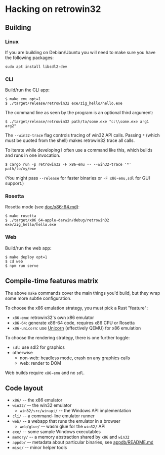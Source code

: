 # Hacking on retrowin32

## Building

### Linux

If you are building on Debian/Ubuntu you will need to make sure you have the
following packages:

```
sudo apt install libsdl2-dev
```

### CLI

Build/run the CLI app:

```
$ make emu opt=1
$ ./target/release/retrowin32 exe/zig_hello/hello.exe
```

The command line as seen by the program is an optional third argument:

```
$ ./target/release/retrowin32 path/to/some.exe "c:\\some.exe arg1 arg2"
```

The `--win32-trace` flag controls tracing of win32 API calls. Passing `*` (which
must be quoted from the shell) makes retrowin32 trace all calls.

To iterate while developing I often use a command like this, which builds and
runs in one invocation.

```
$ cargo run -p retrowin32 -F x86-emu -- --win32-trace '*' path/to/my/exe
```

(You might pass `--release` for faster binaries or `-F x86-emu,sdl` for GUI
support.)

### Rosetta

Rosetta mode (see [doc/x86-64.md](doc/x86-64.md)):

```
$ make rosetta
$ ./target/x86_64-apple-darwin/debug/retrowin32 exe/zig_hello/hello.exe
```

### Web

Build/run the web app:

```
$ make deploy opt=1
$ cd web
$ npm run serve
```

## Compile-time features matrix

The above `make` commands cover the main things you'd build, but they wrap some
more subtle configuration.

To choose the x86 emulation strategy, you must pick a Rust "feature":

- `x86-emu`: retrowin32's own x86 emulator
- `x86-64`: generate x86-64 code, requires x86 CPU or Rosetta
- `x86-unicorn`: use [Unicorn](https://www.unicorn-engine.org/) (effectively
  QEMU) for x86 emulation

To choose the rendering strategy, there is one further toggle:

- `sdl`: use sdl2 for graphics
- otherwise
  - non-web: headless mode, crash on any graphics calls
  - web: render to DOM

Web builds require `x86-emu` and no `sdl`.

## Code layout

- `x86/` -- the x86 emulator
- `win32/` -- the win32 emulator
  - `win32/src/winapi/` -- the Windows API implementation
- `cli/` -- a command-line emulator runner
- `web/` -- a webapp that runs the emulator in a browser
  - `web/glue/` -- wasm glue for the `win32/` API
- `exe/` -- some sample Windows executables
- `memory/` -- a memory abstraction shared by `x86` and `win32`
- `appdb/` -- metadata about particular binaries, see
  [appdb/README.md](appdb/README.md)
- `misc/` -- minor helper tools
